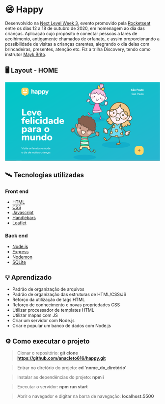 # 😄 Happy
Desenvolvido na [Next Level Week 3](https://nextlevelweek.com/), evento promovido pela [Rocketseat](https://rocketseat.com.br/) entre os dias 12 a 18 de outubro de 2020, em homenagem ao 
dia das crianças. Aplicação cujo propósito é conectar pessoas a lares de acolhimento, antigamente chamados de orfanato, e assim proporcionando a possibilidade de visitas a crianças 
carentes, alegrando o dia delas com brincadeiras, presentes, atenção etc. Fiz a trilha Discovery, tendo como instrutor [Mayk Brito](https://www.youtube.com/user/maykbrito).

## 🖥️ Layout - HOME

![](/public/images/landing-page.png)

## 🛰️ Tecnologias utilizadas

### Front end
- [HTML](https://www.w3schools.com/html/)
- [CSS](https://www.w3schools.com/css/)
- [Javascript](https://www.javascript.com/)
- [Handlebars](https://handlebarsjs.com/)
- [Leaflet](https://leafletjs.com/)

### Back end
- [Node.js](https://nodejs.org/en/)
- [Express](https://expressjs.com/pt-br/)
- [Nodemon](https://nodemon.io/)
- [SQLite](https://www.sqlite.org/index.html)

## 💡 Aprendizado
- Padrão de organização de arquivos
- Padrão de organização das estruturas de HTML/CSS/JS
- Reforço da utilização de tags HTML
- Reforço de conhecimento e novas propriedades CSS
- Utilizar processador de templates HTML
- Utilizar mapas com JS
- Criar um servidor com Node.js
- Criar e popular um banco de dados com Node.js

## ⚙️ Como executar o projeto
> Clonar o repositório: 
**git clone https://github.com/anacleto616/happy.git**

> Entrar no diretório do projeto: 
**cd 'nome_do_diretório'**

> Instalar as dependências do projeto:
**npm i**

> Executar o servidor: 
**npm run start**

> Abrir o navegador e digitar na barra de navegação: 
**localhost:5500**
